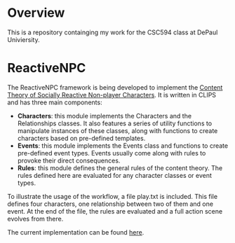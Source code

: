 # Overview

This is a repository containging my work for the CSC594 class at DePaul Univiersity.

# ReactiveNPC

The ReactiveNPC framework is being developed to implement the [Content Theory of Socially Reactive Non-player Characters](https://docs.google.com/document/d/1U1glOjIQG1aq8sUH7y-0v-u7ZLWUt6687OB4Zg8wVgU/edit?usp=sharing). It is written in CLIPS and has three main components:

- **Characters**: this module implements the Characters and the Relationships classes. It also features a series of utility functions to manipulate instances of these classes, along with functions to create characters based on pre-defined templates.
- **Events**: this module implements the Events class and functions to create pre-defined event types. Events usually come along with rules to provoke their direct consequences.
- **Rules**: this module defines the general rules of the content theory. The rules defined here are evaluated for any character classes or event types.

To illustrate the usage of the workflow, a file play.txt is included. This file defines four characters, one relationship between two of them and one event. At the end of the file, the rules are evaluated and a full action scene evolves from there.

The current implementation can be found [here](https://github.com/BrunoCoimbra/CSC594/tree/master/ReactiveNPC).
